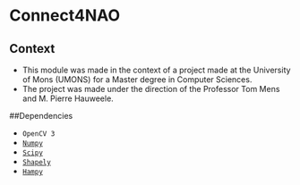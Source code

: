 # Connect4NAO

## Context
 - This module was made in the context of a project made at the University of Mons
  (UMONS) for a Master degree in Computer Sciences.
 - The project was made under the direction of the Professor Tom Mens
  and M. Pierre Hauweele.

##Dependencies
 - `OpenCV 3`
 - [`Numpy`](https://pypi.python.org/pypi/numpy/1.10.1)
 - [`Scipy`](https://pypi.python.org/pypi/scipy/0.17.0)
 - [`Shapely`](https://pypi.python.org/pypi/Shapely)
 - [`Hampy`](https://pypi.python.org/pypi/hampy/1.4.1)
